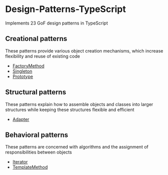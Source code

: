 # Design-Patterns-TypeScript

Implements 23 GoF design patterns in TypeScript

## Creational patterns

These patterns provide various object creation mechanisms, which increase flexibility and reuse of existing code

- [FactoryMethod](https://github.com/furuya123/Design-Patterns-TypeScript/tree/main/04%20-%20FactoryMethod%20Pattern)
- [Singleton](https://github.com/furuyad/Design-Patterns-TypeScript/tree/main/05%20-%20Singleton%20Pattern)
- [Prototype](https://github.com/furuyad/Design-Patterns-TypeScript/tree/main/06%20-%20Prototype%20Pattern)
 
## Structural patterns

These patterns explain how to assemble objects and classes into larger structures while keeping these structures flexible and efficient

- [Adapter](https://github.com/furuya123/Design-Patterns-TypeScript/tree/main/02%20-%20Adapter%20Pattern)

## Behavioral patterns

These patterns are concerned with algorithms and the assignment of responsibilities between objects

- [Iterator](https://github.com/furuya123/Design-Patterns-TypeScript/tree/main/01%20-%20Iterator%20Pattern)
- [TemplateMethod](https://github.com/furuya123/Design-Patterns-TypeScript/tree/main/03%20-%20TemplateMethod%20Pattern)
